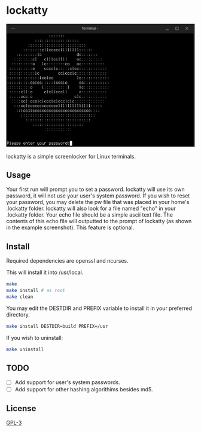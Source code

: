 # lockatty
<a> <img src=lockatty-scrot.png></a>

lockatty is a simple screenlocker for Linux terminals.
## Usage
Your first run will prompt you to set a password. lockatty will use its own password, it will not use your user's system password. If you wish to reset your password, you may delete the pw file that was placed in your home's .lockatty folder.
lockatty will also look for a file named "echo" in your .lockatty folder. Your echo file should be a simple ascii text file. The contents of this echo file will outputted to the prompt of lockatty (as shown in the example screenshot). This feature is optional.
## Install
Required dependencies are openssl and ncurses.

This will install it into /usr/local.
```bash
make
make install # as root
make clean
```
You may edit the DESTDIR and PREFIX variable to install it in your preferred directory.
```bash
make install DESTDIR=build PREFIX=/usr
```
If you wish to uninstall:
```bash
make uninstall
```

## TODO

* [ ] Add support for user's system passwords.
* [ ] Add support for other hashing algorithims besides md5.

## License
[GPL-3](https://www.gnu.org/licenses/gpl-3.0-standalone.html)
